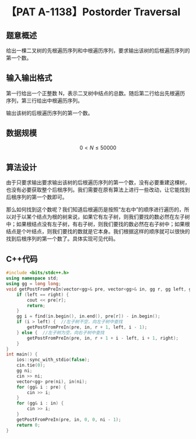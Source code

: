 # 【PAT A-1138】Postorder Traversal

## 题意概述

给出一棵二叉树的先根遍历序列和中根遍历序列，要求输出该树的后根遍历序列的第一个数。

## 输入输出格式

第一行给出一个正整数 N，表示二叉树中结点的总数。随后第二行给出先根遍历序列，第三行给出中根遍历序列。

输出该树的后根遍历序列的第一个数。

## 数据规模

$$0<N\le 50000$$

## 算法设计

由于只要求输出要求输出该树的后根遍历序列的第一个数，没有必要重建这棵树，也没有必要获取整个后根序列。我们需要在原有算法上进行一些改动，让它能找到后根序列的第一个数即可。

那么如何找到这个数呢？我们知道后根遍历是按照“左右中”的顺序进行遍历的，所以对于以某个结点为根的树来说，如果它有左子树，则我们要找的数必然在左子树中；如果根结点没有左子树，有右子树，则我们要找的数必然在右子树中；如果根结点是个叶结点，则我们要找的数就是它本身。我们根据这样的顺序就可以很快的找到后根序列的第一个数了。具体实现可见代码。

## C++代码

```cpp
#include <bits/stdc++.h>
using namespace std;
using gg = long long;
void getPostFromPreIn(vector<gg>& pre, vector<gg>& in, gg r, gg left, gg right) {
    if (left == right) {
        cout << pre[r];
        return;
    }
    gg i = find(in.begin(), in.end(), pre[r]) - in.begin();
    if (i > left) {  //左子树不空，向左子树中查找
        getPostFromPreIn(pre, in, r + 1, left, i - 1);
    } else {  //左子树为空，向右子树中查找
        getPostFromPreIn(pre, in, r + 1 + i - left, i + 1, right);
    }
}
int main() {
    ios::sync_with_stdio(false);
    cin.tie(0);
    gg ni;
    cin >> ni;
    vector<gg> pre(ni), in(ni);
    for (gg& i : pre) {
        cin >> i;
    }
    for (gg& i : in) {
        cin >> i;
    }
    getPostFromPreIn(pre, in, 0, 0, ni - 1);
    return 0;
}
```
